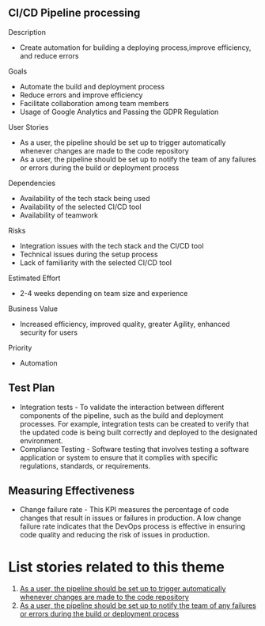 ## CI/CD Pipeline processing

Description 
* Create automation for building a deploying process,improve efficiency, and reduce errors

Goals
* Automate the build and deployment process
* Reduce errors and improve efficiency
* Facilitate collaboration among team members
* Usage of Google Analytics and Passing the GDPR Regulation

User Stories
* As a user, the pipeline should be set up to trigger automatically whenever changes are made to the code repository
* As a user, the pipeline should be set up to notify the team of any failures or errors during the build or deployment process

Dependencies
* Availability of the tech stack being used
* Availability of the selected CI/CD tool
* Availability of teamwork

Risks
* Integration issues with the tech stack and the CI/CD tool
* Technical issues during the setup process
* Lack of familiarity with the selected CI/CD tool

Estimated Effort
* 2-4 weeks depending on team size and experience

Business Value
* Increased efficiency, improved quality, greater Agility, enhanced security for users

Priority
* Automation

## Test Plan
* Integration tests - To validate the interaction between different components of the pipeline, such as the build and deployment processes. For example, integration tests can be created to verify that the updated code is being built correctly and deployed to the designated environment.
* Compliance Testing - Software testing that involves testing a software application or system to ensure that it complies with specific regulations, standards, or requirements.

## Measuring Effectiveness
* Change failure rate - This KPI measures the percentage of code changes that result in issues or failures in production. A low change failure rate indicates that the DevOps process is effective in ensuring code quality and reducing the risk of issues in production.

# List stories related to this theme
1. [As a user, the pipeline should be set up to trigger automatically whenever changes are made to the code repository](/documentation/theme_1/story_1_1.md)
2. [As a user, the pipeline should be set up to notify the team of any failures or errors during the build or deployment process](/documentation/theme_1/story_1_2.md)